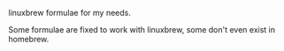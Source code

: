linuxbrew formulae for my needs.

Some formulae are fixed to work with linuxbrew, some don't even exist in
homebrew.
